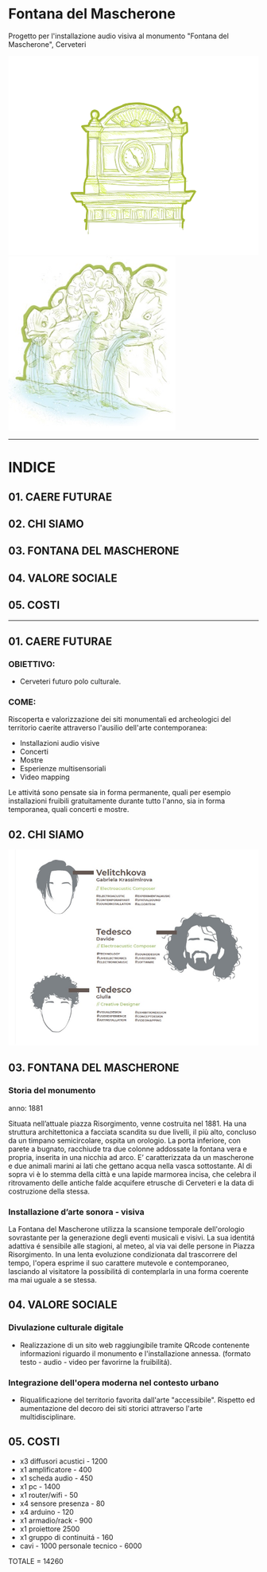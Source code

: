 # Fontana del Mascherone
Progetto per l'installazione audio visiva al monumento "Fontana del Mascherone", Cerveteri

<img src= "https://github.com/Velitch/Caere_Futurae/blob/master/Fontana%20del%20Mascherone/Presentazione/01_Illustrazioni/Illustrazione_03.jpg" height="400"><img src= "https://github.com/Velitch/Caere_Futurae/blob/master/Immagini/fontana_del_mascherone.jpg" height="350">
__________

# INDICE
## 01. CAERE FUTURAE
## 02. CHI SIAMO
## 03. FONTANA DEL MASCHERONE
## 04. VALORE SOCIALE
## 05. COSTI
__________

## 01. CAERE FUTURAE

### OBIETTIVO: 

- Cerveteri futuro polo culturale.

### COME:
Riscoperta e valorizzazione dei siti monumentali ed archeologici del territorio caerite attraverso l'ausilio dell'arte contemporanea:

- Installazioni audio visive
- Concerti
- Mostre
- Esperienze multisensoriali
- Video mapping

Le attivitá sono pensate sia in forma permanente, quali per esempio installazioni fruibili gratuitamente durante tutto l'anno, sia in forma temporanea, quali concerti e mostre.

## 02. CHI SIAMO

<img src="https://github.com/Velitch/Caere_Futurae/blob/master/Immagini/chi_siamo.jpg">

## 03. FONTANA DEL MASCHERONE

### Storia del monumento

anno: 1881

Situata nell’attuale piazza Risorgimento, venne costruita nel 1881. Ha una struttura architettonica a facciata scandita su due livelli, il più alto, concluso da un timpano semicircolare, ospita un orologio. La porta inferiore, con parete a bugnato, racchiude tra due colonne addossate la fontana vera e propria, inserita in una nicchia ad arco. E’ caratterizzata da un mascherone e due animali marini ai lati che gettano acqua nella vasca sottostante. Al di sopra vi è lo stemma della città e una lapide marmorea incisa, che celebra il ritrovamento delle antiche falde acquifere etrusche di Cerveteri e la data di costruzione della stessa.

### Installazione d’arte sonora - visiva

La Fontana del Mascherone utilizza la scansione temporale dell'orologio sovrastante per la generazione degli eventi musicali e visivi. La sua identitá adattiva é sensibile alle stagioni, al meteo, al via vai delle persone in Piazza Risorgimento. In una lenta evoluzione condizionata dal trascorrere del tempo, l'opera esprime il suo carattere mutevole e contemporaneo, lasciando al visitatore la possibilitá di contemplarla in una forma coerente ma mai uguale a se stessa.


## 04. VALORE SOCIALE

### Divulazione culturale digitale

- Realizzazione di un sito web raggiungibile tramite QRcode contenente informazioni riguardo il monumento e l'installazione annessa. (formato testo - audio - video per favorirne la fruibilitá).

### Integrazione dell'opera moderna nel contesto urbano

- Riqualificazione del territorio favorita dall'arte "accessibile". Rispetto ed aumentazione del decoro dei siti storici attraverso l'arte multidisciplinare.

## 05. COSTI

- x3 diffusori acustici - 1200
- x1 amplificatore - 400
- x1 scheda audio - 450
- x1 pc - 1400
- x1 router/wifi - 50
- x4 sensore presenza - 80
- x4 arduino - 120
- x1 armadio/rack - 900
- x1 proiettore 2500
- x1 gruppo di continuitá - 160
- cavi - 1000
personale tecnico - 6000

TOTALE = 14260 


